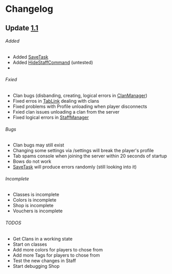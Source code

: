 # Changelog

## Update [1.1](https://github.com/Anthrax-Network/Fall/releases/tag/1.1)
###### Added
- Added [SaveTask](https://github.com/Anthrax-Network/Fall/blob/master/src/main/java/me/hackusatepvp/fall/util/MySQL.java)
- Added [HideStaffCommand](https://github.com/Anthrax-Network/Fall/blob/1.1/src/main/java/me/hackusatepvp/fall/staff/commands/HideStaffCommand.java) (untested)
- 
###### Fxied
- Clan bugs (disbanding, creating, logical errors in [ClanManager](https://github.com/Anthrax-Network/Fall/blob/1.1/src/main/java/me/hackusatepvp/fall/clans/ClanManager.java))
- Fixed erros in [TabLink](https://github.com/Anthrax-Network/Fall/blob/1.1/src/main/java/me/hackusatepvp/fall/tab/TabLink.java) dealing with clans
- Fixed problems with Profile unloading when player disconnects
- Fxied clan issues unloading a clan from the server
- Fixed logical errors in [StaffManager](https://github.com/Anthrax-Network/Fall/blob/1.1/src/main/java/me/hackusatepvp/fall/staff/managers/StaffManager.java)
###### Bugs
- Clan bugs may still exist 
- Changing some settings via /settings will break the player's profile
- Tab spams console when joining the server within 20 seconds of startup
- Bows do not work
- [SaveTask](https://github.com/Anthrax-Network/Fall/blob/master/src/main/java/me/hackusatepvp/fall/util/MySQL.java) will produce errors randomly (still looking into it)
###### Incomplete
- Classes is incomplete
- Colors is incomplete
- Shop is incomplete
- Vouchers is incomplete
###### TODOS
- Get Clans in a working state
- Start on classes
- Add more colors for players to chose from
- Add more Tags for players to chose from
- Test the new changes in Staff
- Start debugging Shop
